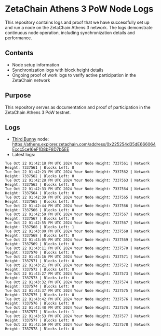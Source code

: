 # ZetaChain Athens 3 PoW Node Logs
This repository contains logs and proof that we have successfully set up and run a node on the ZetaChain Athens 3 network. The logs demonstrate continuous node operation, including synchronization details and performance.

## Contents
- Node setup information
- Synchronization logs with block height details
- Ongoing proof of work logs to verify active participation in the ZetaChain network

## Purpose
This repository serves as documentation and proof of participation in the ZetaChain Athens 3 PoW testnet.

## Logs

- [Third Bunny](https://thirdbunny.xyz/) node: https://athens.explorer.zetachain.com/address/0x225254d35dE666064Eccc5ce16eF1D8bF8D7b5EE
- Latest logs:
```
Tue Oct 22 01:42:18 PM UTC 2024 Your Node Height: 7337561 | Network Height: 7337561 | Blocks Left: 0
Tue Oct 22 01:42:23 PM UTC 2024 Your Node Height: 7337562 | Network Height: 7337562 | Blocks Left: 0
Tue Oct 22 01:42:28 PM UTC 2024 Your Node Height: 7337563 | Network Height: 7337563 | Blocks Left: 0
Tue Oct 22 01:42:33 PM UTC 2024 Your Node Height: 7337564 | Network Height: 7337564 | Blocks Left: 0
Tue Oct 22 01:42:39 PM UTC 2024 Your Node Height: 7337565 | Network Height: 7337565 | Blocks Left: 0
Tue Oct 22 01:42:44 PM UTC 2024 Your Node Height: 7337566 | Network Height: 7337566 | Blocks Left: 0
Tue Oct 22 01:42:50 PM UTC 2024 Your Node Height: 7337567 | Network Height: 7337567 | Blocks Left: 0
Tue Oct 22 01:42:55 PM UTC 2024 Your Node Height: 7337567 | Network Height: 7337568 | Blocks Left: 1
Tue Oct 22 01:43:00 PM UTC 2024 Your Node Height: 7337568 | Network Height: 7337568 | Blocks Left: 0
Tue Oct 22 01:43:05 PM UTC 2024 Your Node Height: 7337569 | Network Height: 7337569 | Blocks Left: 0
Tue Oct 22 01:43:11 PM UTC 2024 Your Node Height: 7337570 | Network Height: 7337570 | Blocks Left: 0
Tue Oct 22 01:43:16 PM UTC 2024 Your Node Height: 7337571 | Network Height: 7337571 | Blocks Left: 0
Tue Oct 22 01:43:21 PM UTC 2024 Your Node Height: 7337572 | Network Height: 7337572 | Blocks Left: 0
Tue Oct 22 01:43:27 PM UTC 2024 Your Node Height: 7337573 | Network Height: 7337573 | Blocks Left: 0
Tue Oct 22 01:43:32 PM UTC 2024 Your Node Height: 7337574 | Network Height: 7337574 | Blocks Left: 0
Tue Oct 22 01:43:37 PM UTC 2024 Your Node Height: 7337575 | Network Height: 7337575 | Blocks Left: 0
Tue Oct 22 01:43:42 PM UTC 2024 Your Node Height: 7337576 | Network Height: 7337576 | Blocks Left: 0
Tue Oct 22 01:43:48 PM UTC 2024 Your Node Height: 7337576 | Network Height: 7337577 | Blocks Left: 1
Tue Oct 22 01:43:53 PM UTC 2024 Your Node Height: 7337577 | Network Height: 7337577 | Blocks Left: 0
Tue Oct 22 01:43:59 PM UTC 2024 Your Node Height: 7337578 | Network Height: 7337578 | Blocks Left: 0
```

